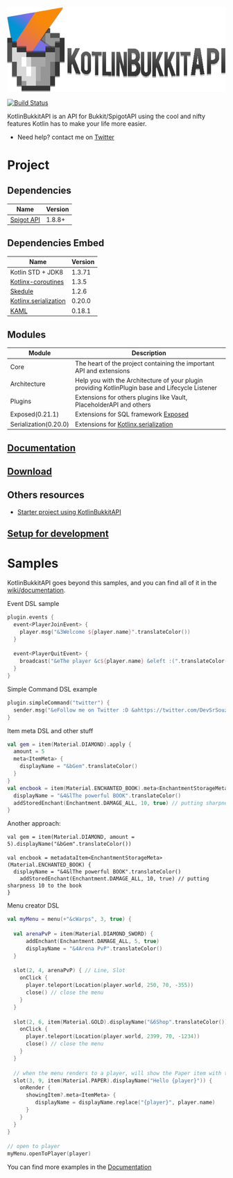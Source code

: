 ![logo](logo.png)

[![Build Status](http://jenkins.devsrsouza.com.br/buildStatus/icon?job=KotlinBukkitAPI)](http://jenkins.devsrsouza.com.br/job/KotlinBukkitAPI/)

KotlinBukkitAPI is an API for Bukkit/SpigotAPI using the cool and nifty features Kotlin has to make your life more easier.

* Need help? contact me on [Twitter](https://twitter.com/DevSrSouza)

# Project

## Dependencies
| Name | Version |
| --- | --- |
| [Spigot API](https://hub.spigotmc.org/stash/projects/SPIGOT/repos/spigot/) | 1.8.8+ |

## Dependencies Embed
| Name | Version |
| --- | --- |
| Kotlin STD + JDK8 | 1.3.71 |
| [Kotlinx-coroutines](https://github.com/Kotlin/kotlinx.coroutines/) | 1.3.5 |
| [Skedule](https://github.com/okkero/Skedule) | 1.2.6 |
| [Kotlinx.serialization](https://github.com/Kotlin/kotlinx.serialization) | 0.20.0  |
| [KAML](https://github.com/charleskorn/kaml) | 0.18.1 |

## Modules
| Module | Description |
| --- | --- |
| Core | The heart of the project containing the important API and extensions |
| Architecture | Help you with the Architecture of your plugin providing KotlinPlugin base and Lifecycle Listener |
| Plugins | Extensions for others plugins like Vault, PlaceholderAPI and others |
| Exposed(0.21.1) | Extensions for SQL framework [Exposed](https://github.com/JetBrains/Exposed/) |
| Serialization(0.20.0) | Extensions for [Kotlinx.serialization](https://github.com/Kotlin/kotlinx.serialization) |

## [Documentation](https://github.com/DevSrSouza/KotlinBukkitAPI/wiki/)

## [Download](http://jenkins.devsrsouza.com.br/job/KotlinBukkitAPI/)

## Others resources
- [Starter project using KotlinBukkitAPI](https://github.com/KotlinMinecraft/KBAPI-StarterProject/)

## [Setup for development](https://github.com/DevSrSouza/KotlinBukkitAPI/wiki/Getting-Started)

# Samples

KotlinBukkitAPI goes beyond this samples, and you can find all of it in the [wiki/documentation](https://github.com/DevSrSouza/KotlinBukkitAPI/wiki/).

Event DSL sample
```kotlin
plugin.events {
  event<PlayerJoinEvent> {
    player.msg("&3Welcome ${player.name}".translateColor()) 
  }
  
  event<PlayerQuitEvent> {
    broadcast("&eThe player &c${player.name} &eleft :(".translateColor())
  }
}
```

Simple Command DSL example
```kotlin
plugin.simpleCommand("twitter") {
  sender.msg("&eFollow me on Twitter :D &ahttps://twitter.com/DevSrSouza".translateColor())
}
```

Item meta DSL and other stuff
```kotlin
val gem = item(Material.DIAMOND).apply {
  amount = 5
  meta<ItemMeta> {
    displayName = "&bGem".translateColor()
  }
}
val encbook = item(Material.ENCHANTED_BOOK).meta<EnchantmentStorageMeta> {
  displayName = "&4&lThe powerful BOOK".translateColor()
  addStoredEnchant(Enchantment.DAMAGE_ALL, 10, true) // putting sharpness 10 to the book
}
```

Another approach:
```
val gem = item(Material.DIAMOND, amount = 5).displayName("&bGem".translateColor())

val encbook = metadataItem<EnchantmentStorageMeta>(Material.ENCHANTED_BOOK) {
  displayName = "&4&lThe powerful BOOK".translateColor()
    addStoredEnchant(Enchantment.DAMAGE_ALL, 10, true) // putting sharpness 10 to the book
}
```

Menu creator DSL
```kotlin
val myMenu = menu(+"&cWarps", 3, true) {

  val arenaPvP = item(Material.DIAMOND_SWORD) {
      addEnchant(Enchantment.DAMAGE_ALL, 5, true)
      displayName = "&4Arena PvP".translateColor()
  }

  slot(2, 4, arenaPvP) { // Line, Slot
    onClick {
      player.teleport(Location(player.world, 250, 70, -355))
      close() // close the menu
    }
  }

  slot(2, 6, item(Material.GOLD).displayName("&6Shop".translateColor())) {
    onClick {
      player.teleport(Location(player.world, 2399, 70, -1234))
      close() // close the menu
    }
  }

  // when the menu renders to a player, will show the Paper item with their name.
  slot(3, 9, item(Material.PAPER).displayName("Hello {player}")) {
    onRender {
      showingItem?.meta<ItemMeta> {
         displayName = displayName.replace("{player}", player.name)
      } 
    }
  }
}

// open to player
myMenu.openToPlayer(player)
```

You can find more examples in the [Documentation](https://github.com/DevSrSouza/KotlinBukkitAPI/wiki/)

